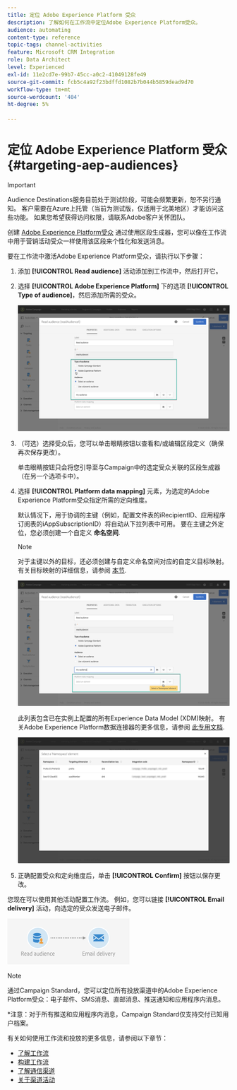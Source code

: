 ```yaml
---
title: 定位 Adobe Experience Platform 受众
description: 了解如何在工作流中定位Adobe Experience Platform受众。
audience: automating
content-type: reference
topic-tags: channel-activities
feature: Microsoft CRM Integration
role: Data Architect
level: Experienced
exl-id: 11e2cd7e-99b7-45cc-a0c2-41049128fe49
source-git-commit: fcb5c4a92f23bdffd1082b7b044b5859dead9d70
workflow-type: tm+mt
source-wordcount: '404'
ht-degree: 5%

---
```


# 定位 Adobe Experience Platform 受众 {#targeting-aep-audiences}

>[!IMPORTANT]
>
>Audience Destinations服务目前处于测试阶段，可能会频繁更新，恕不另行通知。 客户需要在Azure上托管（当前为测试版，仅适用于北美地区）才能访问这些功能。 如果您希望获得访问权限，请联系Adobe客户关怀团队。

创建 [Adobe Experience Platform受众](../../integrating/using/aep-about-audience-destinations-service.md) 通过使用区段生成器，您可以像在工作流中用于营销活动受众一样使用该区段来个性化和发送消息。

要在工作流中激活Adobe Experience Platform受众，请执行以下步骤：

1. 添加 **[!UICONTROL Read audience]** 活动添加到工作流中，然后打开它。

1. 选择 **[!UICONTROL Adobe Experience Platform]** 下的选项 **[!UICONTROL Type of audience]**，然后添加所需的受众。

   ![](assets/aep_wkf_readaudience.png)

1. （可选）选择受众后，您可以单击眼睛按钮以查看和/或编辑区段定义（确保再次保存更改）。

   单击眼睛按钮只会将您引导至与Campaign中的选定受众关联的区段生成器（在另一个选项卡中）。

1. 选择 **[!UICONTROL Platform data mapping]** 元素，为选定的Adobe Experience Platform受众指定所需的定向维度。

   默认情况下，用于协调的主键（例如，配置文件表的iRecipientID、应用程序订阅表的iAppSubscriptionID）将自动从下拉列表中可用。 要在主键之外定位，您必须创建一个自定义 **命名空间**.

   >[!NOTE]
   >
   >对于主键以外的目标，还必须创建与自定义命名空间对应的自定义目标映射。 有关目标映射的详细信息，请参阅 [本节](../../administration/using/target-mappings-in-campaign.md).

   ![](assets/aep_wkf_readaudience_namespace.png)

   此列表包含已在实例上配置的所有Experience Data Model (XDM)映射。 有关Adobe Experience Platform数据连接器的更多信息，请参阅 [此专用文档](../../integrating/using/aep-about-data-connector.md).

   ![](assets/aep_wkf_readaudience_namespace2.png)

1. 正确配置受众和定向维度后，单击 **[!UICONTROL Confirm]** 按钮以保存更改。

您现在可以使用其他活动配置工作流。 例如，您可以链接 **[!UICONTROL Email delivery]** 活动，向选定的受众发送电子邮件。

![](assets/aep_wkf_email.png)

>[!NOTE]
>
>通过Campaign Standard，您可以定位所有投放渠道中的Adobe Experience Platform受众：电子邮件、SMS消息、直邮消息、推送通知和应用程序内消息。
>
>*注意：对于所有推送和应用程序内消息，Campaign Standard仅支持交付已知用户档案。

有关如何使用工作流和投放的更多信息，请参阅以下章节：

* [了解工作流](../../automating/using/get-started-workflows.md)
* [构建工作流](../../automating/using/building-a-workflow.md)
* [了解通信渠道](../../channels/using/get-started-communication-channels.md)
* [关于渠道活动](../../automating/using/about-channel-activities.md)
